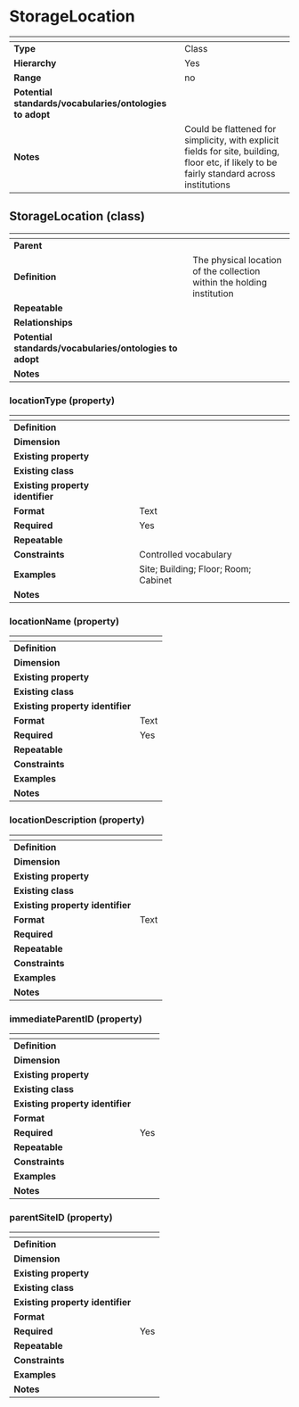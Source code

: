 # StorageLocation

| <!-- --> | <!-- --> |
| ---- | ---- |
| **Type** | Class |
| **Hierarchy** | Yes |
| **Range** | no |
| **Potential standards/vocabularies/ontologies to adopt** |  |
| **Notes** | Could be flattened for simplicity, with explicit fields for site, building, floor etc, if likely to be fairly standard across institutions |

## StorageLocation (class)

| <!-- --> | <!-- --> |
| ---- | ---- |
| **Parent** |  |
| **Definition** | The physical location of the collection within the holding institution |
| **Repeatable** |  |
| **Relationships** |  |
| **Potential standards/vocabularies/ontologies to adopt** | |
| **Notes** |  |

### locationType (property)

| <!-- --> | <!-- --> |
| ---- | ---- |
| **Definition** |  |
| **Dimension** |  |
| **Existing property** |  |
| **Existing class** |  |
| **Existing property identifier** |  |
| **Format** | Text |
| **Required** | Yes |
| **Repeatable** |  |
| **Constraints** | Controlled vocabulary |
| **Examples** | Site; Building; Floor; Room; Cabinet |
| **Notes** |  |

### locationName (property)

| <!-- --> | <!-- --> |
| ---- | ---- |
| **Definition** |  |
| **Dimension** |  |
| **Existing property** |  |
| **Existing class** |  |
| **Existing property identifier** |  |
| **Format** | Text |
| **Required** | Yes |
| **Repeatable** |  |
| **Constraints** |  |
| **Examples** |  |
| **Notes** |  |

### locationDescription (property)

| <!-- --> | <!-- --> |
| ---- | ---- |
| **Definition** |  |
| **Dimension** |  |
| **Existing property** |  |
| **Existing class** |  |
| **Existing property identifier** |  |
| **Format** | Text |
| **Required** |  |
| **Repeatable** |  |
| **Constraints** |  |
| **Examples** |  |
| **Notes** |  |

### immediateParentID (property)

| <!-- --> | <!-- --> |
| ---- | ---- |
| **Definition** |  |
| **Dimension** |  |
| **Existing property** |  |
| **Existing class** |  |
| **Existing property identifier** |  |
| **Format** |  |
| **Required** | Yes |
| **Repeatable** |  |
| **Constraints** |  |
| **Examples** |  |
| **Notes** |  |

### parentSiteID (property)

| <!-- --> | <!-- --> |
| ---- | ---- |
| **Definition** |  |
| **Dimension** |  |
| **Existing property** |  |
| **Existing class** |  |
| **Existing property identifier** |  |
| **Format** |  |
| **Required** | Yes |
| **Repeatable** |  |
| **Constraints** |  |
| **Examples** |  |
| **Notes** |  |